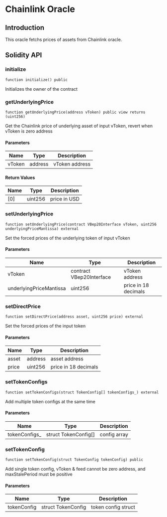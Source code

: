 # Chainlink Oracle

## Introduction

This oracle fetchs prices of assets from Chainlink oracle.

## Solidity API

### initialize

```solidity
function initialize() public
```

Initializes the owner of the contract

### getUnderlyingPrice

```solidity
function getUnderlyingPrice(address vToken) public view returns (uint256)
```

Get the Chainlink price of underlying asset of input vToken, revert when vToken is zero address

#### Parameters

| Name | Type | Description |
| ---- | ---- | ----------- |
| vToken | address | vToken address |

#### Return Values

| Name | Type | Description |
| ---- | ---- | ----------- |
| [0] | uint256 | price in USD |


### setUnderlyingPrice

```solidity
function setUnderlyingPrice(contract VBep20Interface vToken, uint256 underlyingPriceMantissa) external
```

Set the forced prices of the underlying token of input vToken

#### Parameters

| Name | Type | Description |
| ---- | ---- | ----------- |
| vToken | contract VBep20Interface | vToken address |
| underlyingPriceMantissa | uint256 | price in 18 decimals |

### setDirectPrice

```solidity
function setDirectPrice(address asset, uint256 price) external
```

Set the forced prices of the input token

#### Parameters

| Name | Type | Description |
| ---- | ---- | ----------- |
| asset | address | asset address |
| price | uint256 | price in 18 decimals |

### setTokenConfigs

```solidity
function setTokenConfigs(struct TokenConfig[] tokenConfigs_) external
```

Add multiple token configs at the same time

#### Parameters

| Name | Type | Description |
| ---- | ---- | ----------- |
| tokenConfigs_ | struct TokenConfig[] | config array |

### setTokenConfig

```solidity
function setTokenConfig(struct TokenConfig tokenConfig) public
```

Add single token config, vToken & feed cannot be zero address, and maxStalePeriod must be positive

#### Parameters

| Name | Type | Description |
| ---- | ---- | ----------- |
| tokenConfig | struct TokenConfig | token config struct |